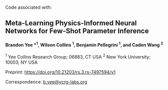 
Code associated with:

## Meta-Learning Physics-Informed Neural Networks for Few-Shot Parameter Inference

#### Brandon Yee \*<sup>1</sup>, Wilson Collins <sup>1</sup>, Benjamin Pellegrini <sup>1</sup>, and Caden Wang <sup>2</sup>

<sup>1</sup> Yee Collins Research Group; 06883, CT USA
<sup>2</sup> New York University; 10003, NY USA

Preprint: https://doi.org/10.21203/rs.3.rs-7497594/v1

Correspondence: b.yee@ycrg-labs.org

